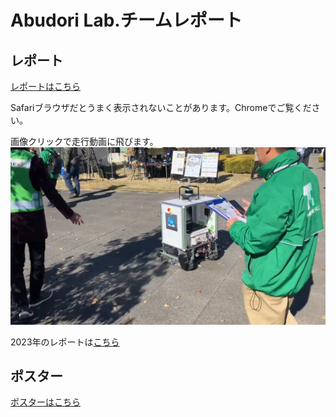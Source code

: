 # Abudori Lab.チームレポート
## レポート
[レポートはこちら](./tex/main.pdf)

Safariブラウザだとうまく表示されないことがあります。Chromeでご覧ください。

画像クリックで走行動画に飛びます。
[![つくばチャレンジ2024走行動画](tex/fig/tc2024.jpg)](https://www.youtube.com/watch?v=eFFK3onTwqY)


2023年のレポートは[こちら](https://github.com/CuboRex-Development/TsukubaChallenge2023_Report)

## ポスター
[ポスターはこちら](./poster/TC2024_ポスター.pdf)
